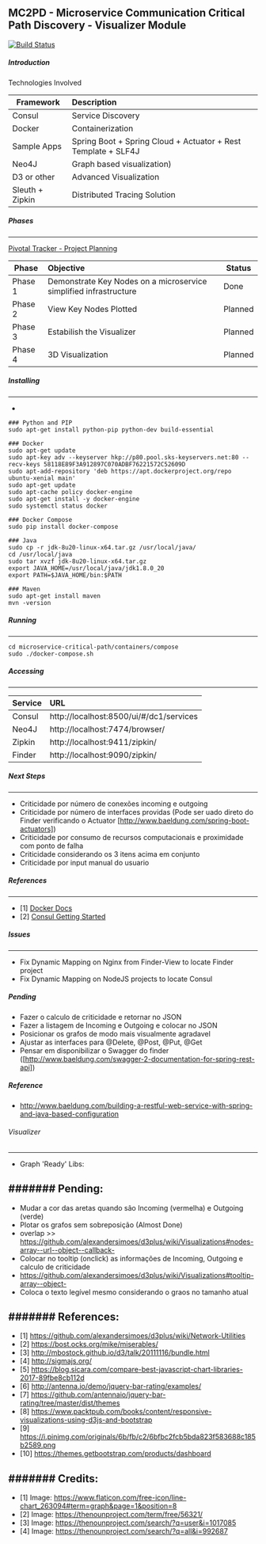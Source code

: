 MC2PD - Microservice Communication Critical Path Discovery - Visualizer Module
--------------
[![Build Status](https://travis-ci.org/eduardomioto/mc2pd-visualizer.svg?branch=master)](https://travis-ci.org/eduardomioto/mc2pd-visualizer)

##### Introduction
Technologies Involved 

| Framework       | Description                                                   | 
| ----------------|:--------------------------------------------------------------| 
| Consul          | Service Discovery                                             |
| Docker          | Containerization                                              |  
| Sample Apps     | Spring Boot + Spring Cloud + Actuator + Rest Template + SLF4J |  
| Neo4J           | Graph based visualization)                                    |  
| D3 or other     | Advanced Visualization                                        |  
| Sleuth + Zipkin | Distributed Tracing Solution                                  |  

##### Phases
------------

[Pivotal Tracker - Project Planning](https://www.pivotaltracker.com/n/projects/2036523) 

| Phase           | Objective                                                          |  Status  | 
| ----------------|:-------------------------------------------------------------------|----------|
| Phase 1         | Demonstrate Key Nodes on a microservice simplified infrastructure  | Done     |
| Phase 2         | View Key Nodes Plotted                                             | Planned  |
| Phase 3         | Estabilish the Visualizer                                          | Planned  |
| Phase 4         | 3D Visualization                                                   | Planned  |

##### Installing
------------
* 
```
### Python and PIP
sudo apt-get install python-pip python-dev build-essential 

### Docker
sudo apt-get update
sudo apt-key adv --keyserver hkp://p80.pool.sks-keyservers.net:80 --recv-keys 58118E89F3A912897C070ADBF76221572C52609D
sudo apt-add-repository 'deb https://apt.dockerproject.org/repo ubuntu-xenial main'
sudo apt-get update
sudo apt-cache policy docker-engine
sudo apt-get install -y docker-engine
sudo systemctl status docker

### Docker Compose
sudo pip install docker-compose

### Java
sudo cp -r jdk-8u20-linux-x64.tar.gz /usr/local/java/
cd /usr/local/java
sudo tar xvzf jdk-8u20-linux-x64.tar.gz
export JAVA_HOME=/usr/local/java/jdk1.8.0_20
export PATH=$JAVA_HOME/bin:$PATH

### Maven
sudo apt-get install maven
mvn -version
```

##### Running
------------
```
cd microservice-critical-path/containers/compose
sudo ./docker-compose.sh
```

##### Accessing
------------

| Service         | URL                                      |
| ----------------|:-----------------------------------------|
| Consul          | http://localhost:8500/ui/#/dc1/services  | 
| Neo4J           | http://localhost:7474/browser/           | 
| Zipkin          | http://localhost:9411/zipkin/            |                 
| Finder          | http://localhost:9090/zipkin/            |                  

##### Next Steps
------------
- Criticidade por número de conexões incoming e outgoing
- Criticidade por número de interfaces providas (Pode ser uado direto do Finder verificando o Actuator [http://www.baeldung.com/spring-boot-actuators])
- Criticidade por consumo de recursos computacionais e proximidade com ponto de falha
- Criticidade considerando os 3 itens acima em conjunto
- Criticidade por input manual do usuario


##### References
------------
- [1] [Docker Docs](https://docs.docker.com/compose/reference/scale/)
- [2] [Consul Getting Started](https://www.consul.io/intro/getting-started/install.html)

##### Issues
------------
- Fix Dynamic Mapping on Nginx from Finder-View to locate Finder project
- Fix Dynamic Mapping on NodeJS projects to locate Consul
  

##### Pending

- Fazer o calculo de criticidade e retornar no JSON
- Fazer a listagem de Incoming e Outgoing e colocar no JSON
- Posicionar os grafos de modo mais visualmente agradavel
- Ajustar as interfaces para @Delete, @Post, @Put, @Get
- Pensar em disponibilizar o Swagger do finder ([http://www.baeldung.com/swagger-2-documentation-for-spring-rest-api])

##### Reference
- http://www.baeldung.com/building-a-restful-web-service-with-spring-and-java-based-configuration

###### Visualizer
---------

* Graph 'Ready' Libs: 


####### Pending:
---------

- Mudar a cor das aretas quando são Incoming (vermelha) e Outgoing (verde)
- Plotar os grafos sem sobreposição (Almost Done)
- overlap >> https://github.com/alexandersimoes/d3plus/wiki/Visualizations#nodes-array--url--object--callback-
- Colocar no tooltip (onclick) as informações de Incoming, Outgoing e calculo de criticidade
- https://github.com/alexandersimoes/d3plus/wiki/Visualizations#tooltip-array--object-
- Coloca o texto legível mesmo considerando o graos no tamanho atual

####### References:
---------
- [1] https://github.com/alexandersimoes/d3plus/wiki/Network-Utilities
- [2] https://bost.ocks.org/mike/miserables/
- [3] http://mbostock.github.io/d3/talk/20111116/bundle.html
- [4] http://sigmajs.org/
- [5] https://blog.sicara.com/compare-best-javascript-chart-libraries-2017-89fbe8cb112d
- [6] http://antenna.io/demo/jquery-bar-rating/examples/
- [7] https://github.com/antennaio/jquery-bar-rating/tree/master/dist/themes
- [8] https://www.packtpub.com/books/content/responsive-visualizations-using-d3js-and-bootstrap
- [9] https://i.pinimg.com/originals/6b/fb/c2/6bfbc2fcb5bda823f583688c185b2589.png
- [10] https://themes.getbootstrap.com/products/dashboard

####### Credits:
---------
- [1] Image: https://www.flaticon.com/free-icon/line-chart_263094#term=graph&page=1&position=8
- [2] Image: https://thenounproject.com/term/free/56321/
- [3] Image: https://thenounproject.com/search/?q=user&i=1017085
- [4] Image: https://thenounproject.com/search/?q=all&i=992687
